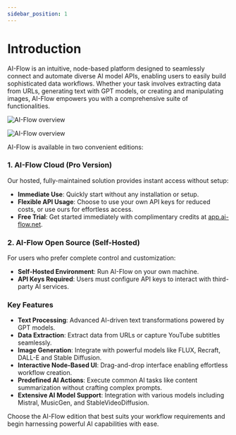 ```yaml
---
sidebar_position: 1
---
```


# Introduction

AI-Flow is an intuitive, node-based platform designed to seamlessly connect and automate diverse AI model APIs, enabling users to easily build sophisticated data workflows. Whether your task involves extracting data from URLs, generating text with GPT models, or creating and manipulating images, AI-Flow empowers you with a comprehensive suite of functionalities.

![AI-Flow overview](/img/blog-images/minimax-video-template-guide-3.png)

![AI-Flow overview](/img/page-images/intro/1.png)

AI-Flow is available in two convenient editions:

### 1. **AI-Flow Cloud (Pro Version)**

Our hosted, fully-maintained solution provides instant access without setup:

- **Immediate Use**: Quickly start without any installation or setup.
- **Flexible API Usage**: Choose to use your own API keys for reduced costs, or use ours for effortless access.
- **Free Trial**: Get started immediately with complimentary credits at [app.ai-flow.net](https://app.ai-flow.net).

### 2. **AI-Flow Open Source (Self-Hosted)**

For users who prefer complete control and customization:

- **Self-Hosted Environment**: Run AI-Flow on your own machine.
- **API Keys Required**: Users must configure API keys to interact with third-party AI services.

### Key Features

- **Text Processing**: Advanced AI-driven text transformations powered by GPT models.
- **Data Extraction**: Extract data from URLs or capture YouTube subtitles seamlessly.
- **Image Generation**: Integrate with powerful models like FLUX, Recraft, DALL-E and Stable Diffusion.
- **Interactive Node-Based UI**: Drag-and-drop interface enabling effortless workflow creation.
- **Predefined AI Actions**: Execute common AI tasks like content summarization without crafting complex prompts.
- **Extensive AI Model Support**: Integration with various models including Mistral, MusicGen, and StableVideoDiffusion.

Choose the AI-Flow edition that best suits your workflow requirements and begin harnessing powerful AI capabilities with ease.
